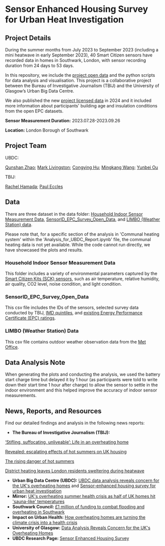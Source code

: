# Sensor Enhanced Housing Survey for Urban Heat Investigation

## Project Details

During the summer months from July 2023 to September 2023 (including a mini heatwave in early September 2023), 40 Smart Citizen sensors have recorded data in homes in Southwark, London, with sensor recording duration from 24 days to 53 days.

In this repository, we include the [project open data](https://data.ubdc.ac.uk/dataset/sensor-enhanced-housing-survey-data-for-urban-heat-investigation) and the python scripts for data analysis and visualisation. This project is a collaborative project between the Bureau of Investigative Journalism (TBIJ) and the University of Glasgow’s Urban Big Data Centre. 

We also published the new [project licensed data](https://data.ubdc.ac.uk/dataset/sensor-safeguarded#) in 2024 and it included more information about participants' building age and insulation conditions from the open EPC datasets.

__Sensor Measurement Duration:__ 2023.07.28-2023.09.26 

__Location:__ London Borough of Southwark

## Project Team

UBDC:

[Qunshan Zhao](https://www.gla.ac.uk/schools/socialpolitical/staff/qunshanzhao/); [Mark Livingston](https://www.gla.ac.uk/schools/socialpolitical/staff/marklivingston/); [Congying Hu](https://www.linkedin.com/in/congying-hu/); [Mingkang Wang](https://www.linkedin.com/in/mingkangwang-glasgow/); [Yunbei Ou](https://www.ubdc.ac.uk/about-ubdc/who-we-are/team-profiles/phd-students/yunbei-ou/)

TBIJ: 

[Rachel Hamada](https://www.thebureauinvestigates.com/profile/Rachelhamada); [Paul Eccles](https://www.thebureauinvestigates.com/profile/pauleccles)

## Data

There are three dataset in the data folder: [Household Indoor Sensor Measurement Data](Data/Household%20Indoor%20Sensor%20Measurement%20Data), [SensorID_EPC_Survey_Open_Data](Data/SensorID_EPC_Survey_Open_Data.csv), and [LIMBO (Weather Station) data](Data/LIMBO.csv). 

Please note that, for a specific section of the analysis in 'Communal heating system' within the 'Analysis_for_UBDC_Report.ipynb' file, the communal heating data is not yet available. While the code cannot run directly, we have showcased the plots and results.

### Household Indoor Sensor Measurement Data
This folder includes a variety of environmental parameters captured by the [Smart Citizen Kits (SCK) sensors](https://smartcitizen.me/), such as air temperature, relative humidity, air quality, CO2 level, noise condition, and light condition.

### SensorID_EPC_Survey_Open_Data
This csv file includes the IDs of the sensors, selected survey data conducted by TBIJ, [IMD quintiles](https://www.gov.uk/government/statistics/english-indices-of-deprivation-2019), and [existing Energy Performance Certificate (EPC) ratings](https://epc.opendatacommunities.org/).

### LIMBO (Weather Station) Data
This csv file contains outdoor weather observation data from the [Met Office](https://wow.metoffice.gov.uk/observations/details/20231207yr5eh6cw9ye67kyhyyguw39cda).

## Data Analysis Note

When generating the plots and conducting the analysis, we used the battery start charge time but delayed it by 1 hour (as participants were told to write down their start time 1 hour after charge) to allow the sensor to settle in the indoor environment and this helped improve the accuracy of indoor sensor measurements.

## News, Reports, and Resources
Find our detailed findings and analysis in the following news reports:
-  __The Bureau of Investigative Journalism (TBIJ):__ 

[‘Stifling, suffocating, unliveable’: Life in an overheating home](https://www.thebureauinvestigates.com/stories/2023-12-05/stifling-suffocating-unliveable-life-in-a-overheating-home)

[Revealed: escalating effects of hot summers on UK housing](https://www.thebureauinvestigates.com/stories/2023-12-05/revealed-escalating-effects-of-hot-summers-on-uk-housing)

[The rising danger of hot summers](https://www.thebureauinvestigates.com/blog/2023-06-30/the-rising-danger-of-hot-summers/)

[District heating leaves London residents sweltering during heatwave](https://www.thebureauinvestigates.com/stories/2023-09-11/no-escape-communal-heating-makes-homes-unbearable-during-heatwave/)

- __Urban Big Data Centre (UBDC):__ [UBDC data analysis reveals concern for the UK's overheating homes](https://www.ubdc.ac.uk/news-media/2023/december/ubdc-data-analysis-reveals-concern-for-the-uks-overheating-homes/) and [Sensor-enhanced housing survey for urban heat investigation](https://www.ubdc.ac.uk/news-media/2023/december/sensor-enhanced-housing-survey-for-urban-heat-investigation/)
- __Mirror:__ [UK's overheating summer health crisis as half of UK homes hit 'sauna-like' temperatures](https://www.mirror.co.uk/news/uk-news/uks-overheating-summer-health-crisis-31597681)
- __Southwark Council:__ [£1 million of funding to combat flooding and overheating in Southwark](https://www.southwark.gov.uk/news/2024/feb/1-million-of-funding-to-combat-flooding-and-overheating-in-southwark)
- __Impact on Urban Health:__ [How overheating homes are turning the climate crisis into a health crisis](https://urbanhealth.org.uk/insights/news/overheating-homes-climate-health-crisis)
- __University of Glasgow:__ [Data Analysis Reveals Concern for the UK's Overheating Homes](https://www.gla.ac.uk/news/headline_1026834_en.html)
- __UBDC Research Page:__ [Sensor Enhanced Housing Survey](https://www.ubdc.ac.uk/research/research-projects/urban-sensing-analytics/sensor-enhanced-housing-surveys/)